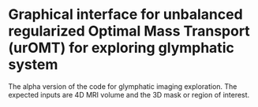 # Graphical interface for unbalanced regularized Optimal Mass Transport (urOMT) for exploring glymphatic system
The alpha version of the code for glymphatic imaging exploration.
The expected inputs are 4D MRI volume and the 3D mask or region of interest.
